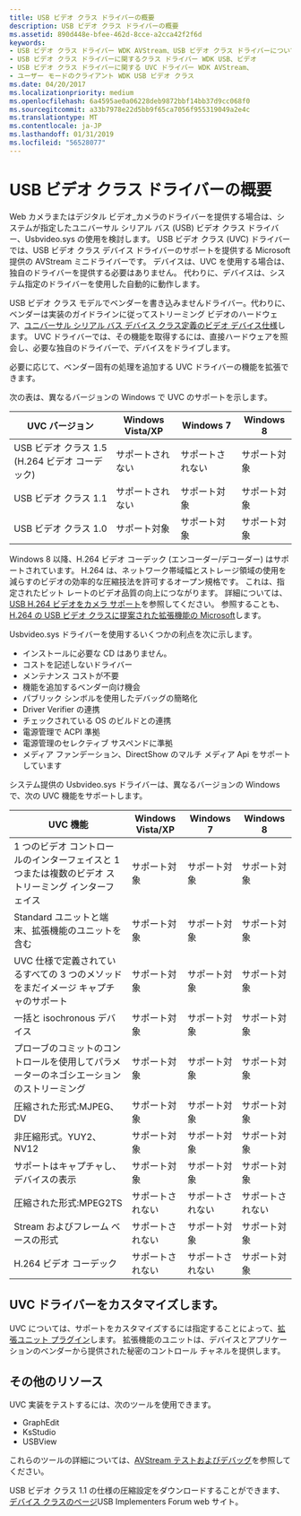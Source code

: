 ```yaml
---
title: USB ビデオ クラス ドライバーの概要
description: USB ビデオ クラス ドライバーの概要
ms.assetid: 890d448e-bfee-462d-8cce-a2cca42f2f6d
keywords:
- USB ビデオ クラス ドライバー WDK AVStream、USB ビデオ クラス ドライバーについて
- USB ビデオ クラス ドライバーに関するクラス ドライバー WDK USB、ビデオ
- USB ビデオ クラス ドライバーに関する UVC ドライバー WDK AVStream、
- ユーザー モードのクライアント WDK USB ビデオ クラス
ms.date: 04/20/2017
ms.localizationpriority: medium
ms.openlocfilehash: 6a4595ae0a06228deb9872bbf14bb37d9cc068f0
ms.sourcegitcommit: a33b7978e22d5bb9f65ca7056f955319049a2e4c
ms.translationtype: MT
ms.contentlocale: ja-JP
ms.lasthandoff: 01/31/2019
ms.locfileid: "56528077"
---
```

# <a name="usb-video-class-driver-overview"></a>USB ビデオ クラス ドライバーの概要


Web カメラまたはデジタル ビデオ_カメラのドライバーを提供する場合は、システムが指定したユニバーサル シリアル バス (USB) ビデオ クラス ドライバー、Usbvideo.sys の使用を検討します。 USB ビデオ クラス (UVC) ドライバーでは、USB ビデオ クラス デバイス ドライバーのサポートを提供する Microsoft 提供の AVStream ミニドライバーです。 デバイスは、UVC を使用する場合は、独自のドライバーを提供する必要はありません。 代わりに、デバイスは、システム指定のドライバーを使用した自動的に動作します。

USB ビデオ クラス モデルでベンダーを書き込みませんドライバー。代わりに、ベンダーは実装のガイドラインに従ってストリーミング ビデオのハードウェア、[ユニバーサル シリアル バス デバイス クラス定義のビデオ デバイス仕様](https://go.microsoft.com/fwlink/p/?linkid=516989)します。 UVC ドライバーでは、その機能を取得するには、直接ハードウェアを照会し、必要な独自のドライバーで、デバイスをドライブします。

必要に応じて、ベンダー固有の処理を追加する UVC ドライバーの機能を拡張できます。

次の表は、異なるバージョンの Windows で UVC のサポートを示します。

| UVC バージョン                             | Windows Vista/XP | Windows 7     | Windows 8 |
|-----------------------------------------|------------------|---------------|-----------|
| USB ビデオ クラス 1.5 (H.264 ビデオ コーデック) | サポートされない    | サポートされない | サポート対象 |
| USB ビデオ クラス 1.1                     | サポートされない    | サポート対象     | サポート対象 |
| USB ビデオ クラス 1.0                     | サポート対象        | サポート対象     | サポート対象 |

 

Windows 8 以降、H.264 ビデオ コーデック (エンコーダー/デコーダー) はサポートされています。 H.264 は、ネットワーク帯域幅とストレージ領域の使用を減らすのビデオの効率的な圧縮技法を許可するオープン規格です。 これは、指定されたビット レートのビデオ品質の向上につながります。 詳細については、[USB H.264 ビデオをカメラ サポート](usb-h-264-video-cameras-support.md)を参照してください。 参照することも、 [H.264 の USB ビデオ クラスに提案された拡張機能の Microsoft](https://go.microsoft.com/fwlink/p/?LinkId=233063)します。

Usbvideo.sys ドライバーを使用するいくつかの利点を次に示します。

-   インストールに必要な CD はありません。
-   コストを記述しないドライバー
-   メンテナンス コストが不要
-   機能を追加するベンダー向け機会
-   パブリック シンボルを使用したデバッグの簡略化
-   Driver Verifier の連携
-   チェックされている OS のビルドとの連携
-   電源管理で ACPI 準拠
-   電源管理のセレクティブ サスペンドに準拠
-   メディア ファンデーション、DirectShow のマルチ メディア Api をサポートしています

システム提供の Usbvideo.sys ドライバーは、異なるバージョンの Windows で、次の UVC 機能をサポートします。

| UVC 機能                                                                        | Windows Vista/XP | Windows 7     | Windows 8     |
|------------------------------------------------------------------------------------|------------------|---------------|---------------|
| 1 つのビデオ コントロールのインターフェイスと 1 つまたは複数のビデオ ストリーミング インターフェイス          | サポート対象        | サポート対象     | サポート対象     |
| Standard ユニットと端末、拡張機能のユニットを含む                            | サポート対象        | サポート対象     | サポート対象     |
| UVC 仕様で定義されているすべての 3 つのメソッドをまだイメージ キャプチャのサポート | サポート対象        | サポート対象     | サポート対象     |
| 一括と isochronous デバイス                                                       | サポート対象        | サポート対象     | サポート対象     |
| プローブのコミットのコントロールを使用してパラメーターのネゴシエーションのストリーミング                        | サポート対象        | サポート対象     | サポート対象     |
| 圧縮された形式:MJPEG、DV                                                      | サポート対象        | サポート対象     | サポート対象     |
| 非圧縮形式。YUY2、NV12                                                   | サポート対象        | サポート対象     | サポート対象     |
| サポートはキャプチャし、デバイスの表示                                           | サポート対象        | サポート対象     | サポート対象     |
| 圧縮された形式:MPEG2TS                                                         | サポートされない    | サポートされない | サポートされない |
| Stream およびフレーム ベースの形式                                               | サポートされない    | サポート対象     | サポート対象     |
| H.264 ビデオ コーデック                                                                  | サポートされない    | サポートされない | サポート対象     |

 

## <a name="customizing-the-uvc-driver"></a>UVC ドライバーをカスタマイズします。


UVC については、サポートをカスタマイズするには指定することによって、[拡張ユニット プラグイン](introduction-to-usb-video-class-extension-units.md)します。 拡張機能のユニットは、デバイスとアプリケーションのベンダーから提供された秘密のコントロール チャネルを提供します。

## <a name="additional-resources"></a>その他のリソース


UVC 実装をテストするには、次のツールを使用できます。

-   GraphEdit
-   KsStudio
-   USBView

これらのツールの詳細については、[AVStream テストおよびデバッグ](avstream-testing-and-debugging.md)を参照してください。

USB ビデオ クラス 1.1 の仕様の圧縮設定をダウンロードすることができます、[デバイス クラスのページ](https://go.microsoft.com/fwlink/p/?linkid=517016)USB Implementers Forum web サイト。

 

 




